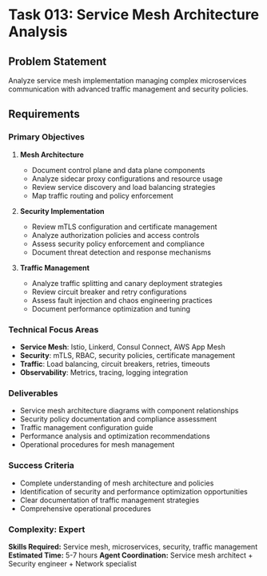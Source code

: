 # Task 013: Service Mesh Architecture Analysis

## Problem Statement
Analyze service mesh implementation managing complex microservices communication with advanced traffic management and security policies.

## Requirements

### Primary Objectives
1. **Mesh Architecture**
   - Document control plane and data plane components
   - Analyze sidecar proxy configurations and resource usage
   - Review service discovery and load balancing strategies
   - Map traffic routing and policy enforcement

2. **Security Implementation**
   - Review mTLS configuration and certificate management
   - Analyze authorization policies and access controls
   - Assess security policy enforcement and compliance
   - Document threat detection and response mechanisms

3. **Traffic Management**
   - Analyze traffic splitting and canary deployment strategies
   - Review circuit breaker and retry configurations
   - Assess fault injection and chaos engineering practices
   - Document performance optimization and tuning

### Technical Focus Areas
- **Service Mesh**: Istio, Linkerd, Consul Connect, AWS App Mesh
- **Security**: mTLS, RBAC, security policies, certificate management
- **Traffic**: Load balancing, circuit breakers, retries, timeouts
- **Observability**: Metrics, tracing, logging integration

### Deliverables
- Service mesh architecture diagrams with component relationships
- Security policy documentation and compliance assessment
- Traffic management configuration guide
- Performance analysis and optimization recommendations
- Operational procedures for mesh management

### Success Criteria
- Complete understanding of mesh architecture and policies
- Identification of security and performance optimization opportunities
- Clear documentation of traffic management strategies
- Comprehensive operational procedures

### Complexity: Expert
**Skills Required:** Service mesh, microservices, security, traffic management
**Estimated Time:** 5-7 hours
**Agent Coordination:** Service mesh architect + Security engineer + Network specialist
